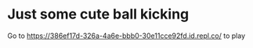 # Just some cute ball kicking
Go to https://386ef17d-326a-4a6e-bbb0-30e11cce92fd.id.repl.co/ to play
